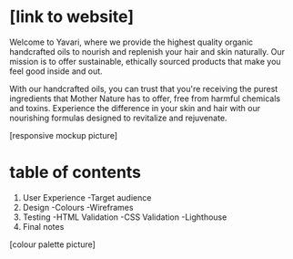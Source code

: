# [link to website]

Welcome to Yavari, where we provide the highest quality organic handcrafted oils to nourish and replenish your hair and skin naturally. Our mission is to offer sustainable, ethically sourced products that make you feel good inside and out. 

With our handcrafted oils, you can trust that you're receiving the purest ingredients that Mother Nature has to offer, free from harmful chemicals and toxins. Experience the difference in your skin and hair with our nourishing formulas designed to revitalize and rejuvenate.

[responsive mockup picture]

# table of contents

1. User Experience
   -Target audience
2. Design
   -Colours
   -Wireframes
3. Testing
   -HTML Validation
   -CSS Validation
   -Lighthouse
4. Final notes



[colour palette picture]

